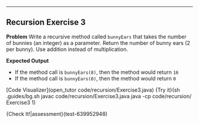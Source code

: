 ----------

## Recursion Exercise 3

**Problem**
Write a recursive method called `bunnyEars` that takes the number of bunnies (an integer) as a parameter. Return the number of bunny ears (2 per bunny). Use addition instead of multiplication.

**Expected Output**
* If the method call is `bunnyEars(8)`, then the method would return `16`
* If the method call is `bunnyEars(0)`, then the method would return `0`

[Code Visualizer](open_tutor code/recursion/Exercise3.java)
{Try it}(sh .guides/bg.sh javac code/recursion/Exercise3.java java -cp code/recursion/ Exercise3 1)

{Check It!|assessment}(test-639952948)
